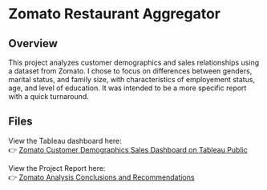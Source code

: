 # Zomato Restaurant Aggregator

## Overview

This project analyzes customer demographics and sales relationships using a dataset from Zomato. I chose to focus on differences between genders, marital status, and family size, with characteristics of employement status, age, and level of education. It was intended to be a more specific report with a quick turnaround.

## Files

View the Tableau dashboard here:  
👉 [Zomato Customer Demographics Sales Dashboard on Tableau Public](https://public.tableau.com/views/ZomatoCustomerDemographicsSalesDistributionFinalProject/ZomatoCustomerDemographicsSalesDistribution?:language=en-US&:sid=&:redirect=auth&:display_count=n&:origin=viz_share_link)

View the Project Report here:  
👉 [Zomato Analysis Conclusions and Recommendations](https://github.com/benjaminbretey/Data_projects_TripleTen/blob/main/Zomato_Restaurant_Aggregator/Benjamin%20Bretey%20_%20Zomato%20Analysis%20Conclusions%20And%20Recommendations.pdf)
